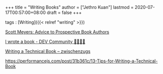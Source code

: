 +++
title = "Writing Books"
author = ["Jethro Kuan"]
lastmod = 2020-07-17T00:57:00+08:00
draft = false
+++

tags
: [Writing]({{< relref "writing" >}})

[Scott Meyers: Advice to Prospective Book Authors](https://www.aristeia.com/authorAdvice.html)

[I wrote a book - DEV Community 👩‍💻👨‍💻](https://dev.to/trickvi/i-wrote-a-book-lfg)

[Writing a Technical Book – zwischenzugs](https://zwischenzugs.com/2016/05/15/writing-a-technical-book/)

<https://performancejs.com/post/31b361c/13-Tips-for-Writing-a-Technical-Book>
